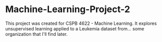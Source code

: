# Machine-Learning-Project-2
This project was created for CSPB 4622 - Machine Learning. It explores unsupervised learning applied to a Leukemia dataset from... some organization that I'll find later.
